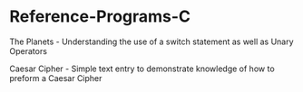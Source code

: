 # Reference-Programs-C

The Planets - Understanding the use of a switch statement as well as Unary Operators

Caesar Cipher - Simple text entry to demonstrate knowledge of how to preform a Caesar Cipher

